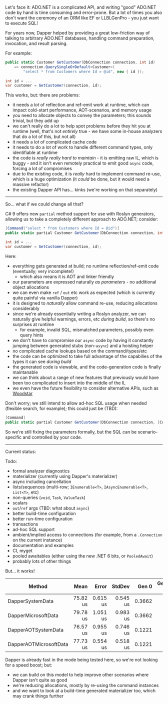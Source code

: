 Let's face it: ADO.NET is a complicated API, and writing "good" ADO.NET code by hand is time consuming and error-prone. But a lot of times you also don't want
the ceremony of an ORM like EF or LLBLGenPro - you just want to execute SQL!

For years now, Dapper helped by providing a great low-friction way of talking to arbitrary ADO.NET databases, handling command preparation, invocation, and result parsing.

For example:

``` c#
public static Customer GetCustomer(DbConnection connection, int id)
    => connection.QuerySingleOrDefault<Customer>(
        "select * from Customers where Id = @id", new { id });
    
int id = ...
var customer = GetCustomer(connection, id);
```

This works, but: there are problems:

- it needs a *lot* of reflection and ref-emit work at runtime, which can impact cold-start performance, AOT-scenarios, and memory usage
- you need to allocate objects to convey the parameters; this sounds trivial, but they add up
- we can't really do a lot to help spot problems before they hit you at runtime (well, that's not *entirely* true - we have some in-house analyzers that do a lot of this, but not all)
- it needs a *lot* of complicated cache code
- it needs to do a lot of work to handle different command types, only identifiable at runtime
- the code is *really really hard to maintain* - it is emitting raw IL, which is buggy - and it isn't even remotely practical to emit good `async` code, forcing a lot of compromises
- due to the existing code, it is *really* hard to implement command re-use, which is a huge optimization (it *could* be done, but it would need a massive refactor)
- the existing Dapper API has... kinks (we're working on that separately)

---

So... what if we could change all that?

C# 9 offers new `partial` method support for use with Roslyn generators, allowing us to take a completely different approach to ADO.NET; consider:

``` c#
[Command("select * from Customers where Id = @id")]
public static partial Customer GetCustomer(DbConnection connection, int id);

int id = ...
var customer = GetCustomer(connection, id);
```

Here:

- everything gets generated at build; no runtime reflection/ref-emit code (eventually; very incomplete!)
  - which also means it is AOT and linker friendly
- our parameters are expressed naturally *as parameters* - no additional object allocations
- we can even make `ref` / `out` etc work as expected (which is currently quite painful via vanilla Dapper)
- it is designed to *naturally* allow command re-use, reducing allocations considerably
- since we're already essentially writing a Roslyn analyzer, we can naturally give helpful warnings, errors, etc *during build*, so there's no surprises at runtime
  - for example, invalid SQL, mismatched parameters, possibly even query hints
- we don't have to compromise our `async` code by having it constantly jumping between generated stubs (non-`async`) and a hoisting helper
- no complicated cache lookups based on the command/types/etc
- the code can be optimized to take full advantage of the capabilies of the types it can see *during build*
- the generated code is viewable, and the code-generation code is finally maintanable
- we can think about a range of new features that previously would have been too complicated to insert into the middle of the IL
- we even have the future flexibility to consider alternative APIs, such as [Woodstar](https://github.com/dotnet/datalab)

Don't worry; we still intend to allow ad-hoc SQL usage when needed (flexible search, for example); this could just be (TBD):

``` c#
[Command]
public static partial Customer GetCustomer(DbConnection connection, [Command] string sql, int id);
```

So we're still fixing the parameters formally, but the SQL can be scenario-specific and controlled by your code.

---

Current status:

Todo:

- formal analyzer diagnostics
- materializer (currently using Dapper's materializer)
- async including cancellation
- lists/sequences (multi-row; `IEnumerable<T>`, `IAsyncEnumerable<T>`, `List<T>`, etc)
- non-queries (`void`, `Task`, `ValueTask`)
- scalars
- `out`/`ref` args (TBD: what about `async`)
- better build-time configuration
- better run-time configuration
- transactions
- ad-hoc SQL support
- ambient/implied access to connections (for example, from a `.Connection` on the current instance)
- documentation and examples
- CI, myget
- pooled awaitables (either using the new .NET 6 bits, or `PooledAwait`)
- probably lots of other things

But... it works!


|                   Method |     Mean |    Error |   StdDev |  Gen 0 | Gen 1 | Gen 2 | Allocated |
|------------------------- |---------:|---------:|---------:|-------:|------:|------:|----------:|
|         DapperSystemData | 75.82 us | 0.615 us | 0.545 us | 0.3662 |     - |     - |    3.2 KB |
|      DapperMicrosoftData | 79.78 us | 1.051 us | 0.983 us | 0.3662 |     - |     - |   3.41 KB |
|      DapperAOTSystemData | 76.57 us | 0.955 us | 0.746 us | 0.1221 |     - |     - |   1.95 KB |
|   DapperAOTMicrosoftData | 77.73 us | 0.554 us | 0.518 us | 0.1221 |     - |     - |   1.95 KB |

Dapper is already fast in the mode being tested here, so we're not looking for a speed boost; but:

- we can build on this model to help improve other scenarios where Dapper isn't quite as good
- we're reducing allocations, mostly by re-using the command instances
- and we want to look at a build-time generated materializer too, which may crank things further
